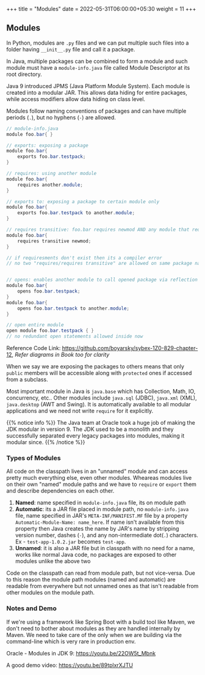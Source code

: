 +++
title = "Modules"
date =  2022-05-31T06:00:00+05:30
weight = 11
+++

## Modules
In Python, modules are `.py` files and we can put multiple such files into a folder having `__init__.py` file and call it a package.

In Java, multiple packages can be combined to form a module and such module must have a `module-info.java` file called Module Descriptor at its root directory.

Java 9 introduced JPMS (Java Platform Module System). Each module is created into a modular JAR. This allows data hiding for entire packages, while access modifiers allow data hiding on class level.

Modules follow naming conventions of packages and can have multiple periods (`.`), but no hyphens (`-`) are allowed.

```java
// module-info.java
module foo.bar{ }

// exports: exposing a package
module foo.bar{
	exports foo.bar.testpack;
}

// requires: using another module
module foo.bar{
	requires another.module;
}

// exports to: exposing a package to certain module only
module foo.bar{
	exports foo.bar.testpack to another.module;
}

// requires transitive: foo.bar requires newmod AND any module that requires (include) foo.bar will also automatically requires (include) newmod module
module foo.bar{
	requires transitive newmod;
}

// if requiresments don't exist then its a compiler error
// no two "requires/requires transitive" are allowed on same package name in the same module since its redundant


// opens: enables another module to call opened package via reflection
module foo.bar{
	opens foo.bar.testpack;
}
module foo.bar{
	opens foo.bar.testpack to another.module;
}

// open entire module
open module foo.bar.testpack { }
// no redundant open statements allowed inside now
```

Reference Code Link: https://github.com/boyarsky/sybex-1Z0-829-chapter-12, _Refer diagrams in Book too for clarity_

When we say we are exposing the packages to others means that only `public` members will be accessible along with `protected` ones if accessed from a subclass.

Most important module in Java is `java.base` which has Collection, Math, IO, concurrency, etc.. Other modules include `java.sql` (JDBC), `java.xml` (XML), `java.desktop` (AWT and Swing). It is automatically available to all modular applications and we need not write `require` for it explicitly. 

{{% notice info %}}
The Java team at Oracle took a huge job of making the JDK modular in version 9. The JDK used to be a monolith and they successfully separated every legacy packages into modules, making it modular since.
{{% /notice %}}

### Types of Modules

All code on the classpath lives in an "unnamed" module and can access pretty much everything else, even other modules. Wheareas modules live on their own "named" module paths and we have to `require` or `export` them and describe dependencies on each other.

1. **Named**: name specified in `module-info.java` file, its on module path
2. **Automatic**: its a JAR file placed in module path, no `module-info.java` file, name specified in JAR's `META-INF/MANIFEST.MF` file by a property `Automatic-Module-Name: name_here`. If name isn't available from this property then Java creates the name by JAR's name by stripping version number, dashes (`-`), and any non-intermediate dot(`.`) characters. Ex - `test-app-1.0.2.jar` becomes `test-app`.
3. **Unnamed**: it is also a JAR file but in classpath with no need for a name, works like normal Java code, no packages are exposed to other modules unlike the above two

Code on the classpath can read from module path, but not vice-versa. Due to this reason the module path modules (named and automatic) are readable from everywhere but not unnamed ones as that isn't readable from other modules on the module path.

### Notes and Demo
If we're using a framework like Spring Boot with a build tool like Maven, we don't need to bother about modules as they are handled internally by Maven. We need to take care of the only when we are building via the command-line which is very rare in production env.

Oracle - Modules in JDK 9: https://youtu.be/22OW5t_Mbnk

A good demo video: https://youtu.be/89tplxrXJTU